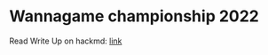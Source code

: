 # Wannagame championship 2022

Read Write Up on hackmd: [link](https://hackmd.io/@m1dm4n/wannagame2022)

